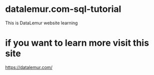 # datalemur.com-sql-tutorial
This is DataLemur website learning 
# if you want to learn more visit this site
https://datalemur.com/
